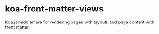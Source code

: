 # koa-front-matter-views
Koa.js middlemare for rendering pages with layouts and page content with front matter.
